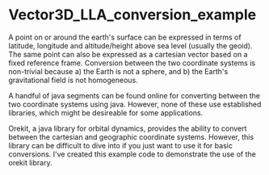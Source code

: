 # Vector3D_LLA_conversion_example

A point on or around the earth's surface can be expressed in terms of latitude, longitude and altitude/height above sea level (usually the geoid). The same point can also be expressed as a cartesian vector based on a fixed reference frame. Conversion between the two coordinate systems is non-trivial because a) the Earth is not a sphere, and b) the Earth's gravitational field is not homogeneous.

A handful of java segments can be found online for converting between the two coordinate systems using java. However, none of these use established libraries, which might be desireable for some applications. 

Orekit, a java library for orbital dynamics, provides the ability to convert between the cartesian and geographic coordinate systems. However, this library can be difficult to dive into if you just want to use it for basic conversions. I've created this example code to demonstrate the use of the orekit library. 
